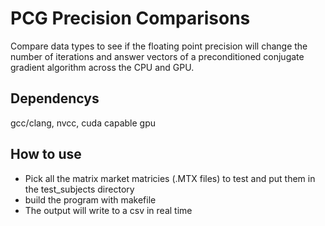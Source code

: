 # PCG Precision Comparisons

Compare data types to see if the floating point precision will change the number of iterations and answer vectors of a preconditioned conjugate gradient algorithm across the CPU and GPU.

## Dependencys
gcc/clang, nvcc, cuda capable gpu

## How to use
* Pick all the matrix market matricies (.MTX files) to test and put them in the test_subjects directory
* build the program with makefile
* The output will write to a csv in real time
